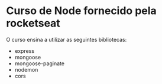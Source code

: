 # Curso de Node fornecido pela rocketseat

O curso ensina a utilizar as seguintes bibliotecas:

- express
- mongoose
- mongoose-paginate
- nodemon
- cors
